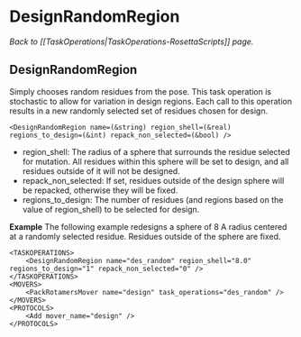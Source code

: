 # DesignRandomRegion
*Back to [[TaskOperations|TaskOperations-RosettaScripts]] page.*
## DesignRandomRegion

Simply chooses random residues from the pose. This task operation is stochastic to allow for variation in design regions. Each call to this operation results in a new randomly selected set of residues chosen for design.

    <DesignRandomRegion name=(&string) region_shell=(&real) regions_to_design=(&int) repack_non_selected=(&bool) />

-   region\_shell: The radius of a sphere that surrounds the residue selected for mutation. All residues within this sphere will be set to design, and all residues outside of it will not be designed.
-   repack\_non\_selected: If set, residues outside of the design sphere will be repacked, otherwise they will be fixed.
-   regions\_to\_design: The number of residues (and regions based on the value of region\_shell) to be selected for design.

**Example** The following example redesigns a sphere of 8 A radius centered at a randomly selected residue. Residues outside of the sphere are fixed.

    <TASKOPERATIONS>
        <DesignRandomRegion name="des_random" region_shell="8.0" regions_to_design="1" repack_non_selected="0" />
    </TASKOPERATIONS>
    <MOVERS>
        <PackRotamersMover name="design" task_operations="des_random" />
    </MOVERS>
    <PROTOCOLS>
        <Add mover_name="design" />
    </PROTOCOLS>

